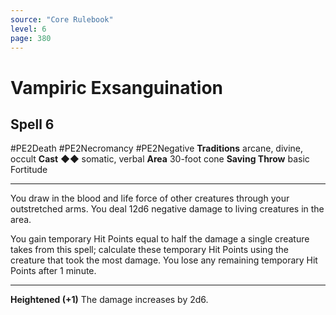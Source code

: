 ```yaml
---
source: "Core Rulebook"
level: 6
page: 380
---
```


# Vampiric Exsanguination
## Spell 6
#PE2Death #PE2Necromancy #PE2Negative 
**Traditions** arcane, divine, occult
**Cast** ◆◆ somatic, verbal
**Area** 30-foot cone
**Saving Throw** basic Fortitude

-----
You draw in the blood and life force of other creatures through your outstretched arms. You deal 12d6 negative damage to living creatures in the area.

You gain temporary Hit Points equal to half the damage a single creature takes from this spell; calculate these temporary Hit Points using the creature that took the most damage. You lose any remaining temporary Hit Points after 1 minute. 

---
**Heightened (+1)** The damage increases by 2d6.